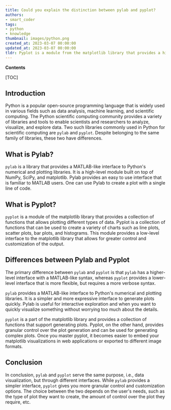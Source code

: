 ```yaml
---
title: Could you explain the distinction between pylab and pyplot?
authors:
- smart_coder
tags:
- python
- knowledge
thumbnail: images/python.png
created_at: 2023-03-07 00:00:00
updated_at: 2023-03-07 00:00:00
tldr: Pyplot is a module from the matplotlib library that provides a high-level interface for creating visualizations, while pylab is a module that combines pyplot with NumPy into a single namespace for ease of use.
---
```


**Contents**

[TOC]

## Introduction
Python is a popular open-source programming language that is widely used in various fields such as data analysis, machine learning, and scientific computing. The Python scientific computing community provides a variety of libraries and tools to enable scientists and researchers to analyze, visualize, and explore data. Two such libraries commonly used in Python for scientific computing are `pylab` and `pyplot`. Despite belonging to the same family of libraries, these two have differences.

## What is Pylab?
`pylab` is a library that provides a MATLAB-like interface to Python's numerical and plotting libraries. It is a high-level module built on top of NumPy, SciPy, and matplotlib. Pylab provides an easy to use interface that is familiar to MATLAB users. One can use Pylab to create a plot with a single line of code.

## What is Pyplot?
`pyplot` is a module of the matplotlib library that provides a collection of functions that allows plotting different types of data. Pyplot is a collection of functions that can be used to create a variety of charts such as line plots, scatter plots, bar plots, and histograms. This module provides a low-level interface to the matplotlib library that allows for greater control and customization of the output.

## Differences between Pylab and Pyplot
The primary difference between `pylab` and `pyplot` is that `pylab` has a higher-level interface with a MATLAB-like syntax, whereas `pyplot` provides a lower-level interface that is more flexible, but requires a more verbose syntax. 

`pylab` provides a MATLAB-like interface to Python's numerical and plotting libraries. It is a simpler and more expressive interface to generate plots quickly. Pylab is useful for interactive exploration and when you want to quickly visualize something without worrying too much about the details.

 `pyplot` is a part of the matplotlib library and provides a collection of functions that support generating plots. Pyplot, on the other hand, provides granular control over the plot generation and can be used for generating complex plots. Once you master pyplot, it becomes easier to embed your matplotlib visualizations in web applications or exported to different image formats.

## Conclusion
In conclusion, `pylab` and `pyplot` serve the same purpose, i.e., data visualization, but through different interfaces. While `pylab` provides a simpler interface, `pyplot` gives you more granular control and customization options. The choice between the two depends on the user's needs, such as the type of plot they want to create, the amount of control over the plot they require, etc.
